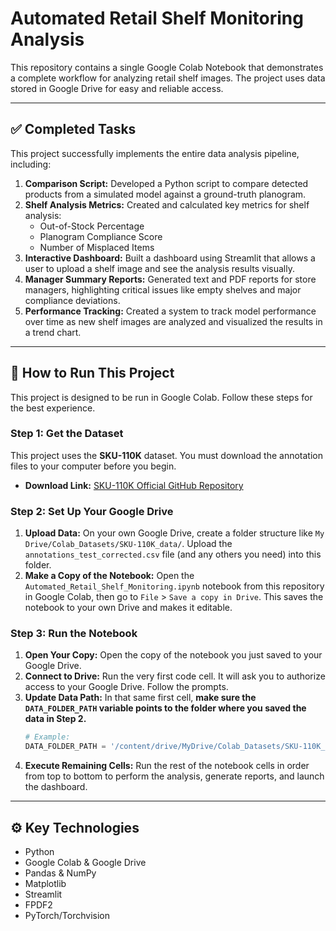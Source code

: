 # Automated Retail Shelf Monitoring Analysis
This repository contains a single Google Colab Notebook that demonstrates a complete workflow for analyzing retail shelf images. The project uses data stored in Google Drive for easy and reliable access.

---

## ✅ Completed Tasks

This project successfully implements the entire data analysis pipeline, including:

1.  **Comparison Script:** Developed a Python script to compare detected products from a simulated model against a ground-truth planogram.
2.  **Shelf Analysis Metrics:** Created and calculated key metrics for shelf analysis:
    - Out-of-Stock Percentage
    - Planogram Compliance Score
    - Number of Misplaced Items
3.  **Interactive Dashboard:** Built a dashboard using Streamlit that allows a user to upload a shelf image and see the analysis results visually.
4.  **Manager Summary Reports:** Generated text and PDF reports for store managers, highlighting critical issues like empty shelves and major compliance deviations.
5.  **Performance Tracking:** Created a system to track model performance over time as new shelf images are analyzed and visualized the results in a trend chart.

---

## 🚀 How to Run This Project

This project is designed to be run in Google Colab. Follow these steps for the best experience.

### Step 1: Get the Dataset

This project uses the **SKU-110K** dataset. You must download the annotation files to your computer before you begin.
* **Download Link:** [SKU-110K Official GitHub Repository]([https://github.com/eg4000/SKU-110K](https://github.com/eg4000/SKU110K_CVPR19))

### Step 2: Set Up Your Google Drive

1.  **Upload Data:** On your own Google Drive, create a folder structure like `My Drive/Colab_Datasets/SKU-110K_data/`. Upload the `annotations_test_corrected.csv` file (and any others you need) into this folder.
2.  **Make a Copy of the Notebook:** Open the `Automated_Retail_Shelf_Monitoring.ipynb` notebook from this repository in Google Colab, then go to `File` > `Save a copy in Drive`. This saves the notebook to your own Drive and makes it editable.

### Step 3: Run the Notebook

1.  **Open Your Copy:** Open the copy of the notebook you just saved to your Google Drive.
2.  **Connect to Drive:** Run the very first code cell. It will ask you to authorize access to your Google Drive. Follow the prompts.
3.  **Update Data Path:** In that same first cell, **make sure the `DATA_FOLDER_PATH` variable points to the folder where you saved the data in Step 2.**
    ```python
    # Example:
    DATA_FOLDER_PATH = '/content/drive/MyDrive/Colab_Datasets/SKU-110K_data/'
    ```
4.  **Execute Remaining Cells:** Run the rest of the notebook cells in order from top to bottom to perform the analysis, generate reports, and launch the dashboard.

---

## ⚙️ Key Technologies

- Python
- Google Colab & Google Drive
- Pandas & NumPy
- Matplotlib
- Streamlit
- FPDF2
- PyTorch/Torchvision
